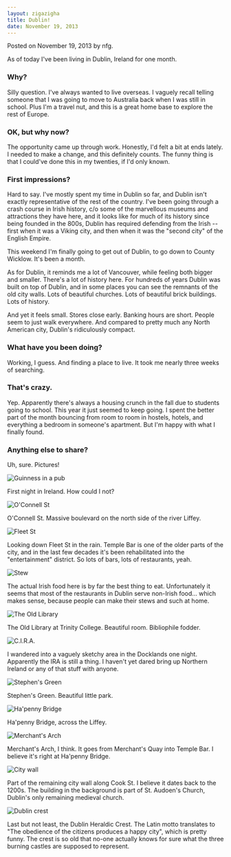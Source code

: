 ```yaml
---
layout: zigazigha
title: Dublin!
date: November 19, 2013
---
```

Posted on November 19, 2013 by nfg.

As of today I've been living in Dublin, Ireland for one month.

### Why? ###

Silly question. I've always wanted to live overseas. I vaguely recall telling someone that I was going to move to Australia back when I was still in school. Plus I'm a travel nut, and this is a great home base to explore the rest of Europe.

### OK, but why now? ###

The opportunity came up through work. Honestly, I'd felt a bit at ends lately. I needed to make a change, and this definitely counts.  The funny thing is that I could've done this in my twenties, if I'd only known.

### First impressions? ###

Hard to say. I've mostly spent my time in Dublin so far, and Dublin isn't exactly representative of the rest of the country.  I've been going through a crash course in Irish history, c/o some of the marvellous museums and attractions they have here, and it looks like for much of its history since being founded in the 800s, Dublin has required defending from the Irish -- first when it was a Viking city, and then when it was the "second city" of the English Empire.

This weekend I'm finally going to get out of Dublin, to go down to County Wicklow. It's been a month.

As for Dublin, it reminds me a lot of Vancouver, while feeling both bigger and smaller. There's a lot of history here. For hundreds of years Dublin was built on top of Dublin, and in some places you can see the remnants of the old city walls. Lots of beautiful churches. Lots of beautiful brick buildings. Lots of history.

And yet it feels small. Stores close early. Banking hours are short.  People seem to just walk everywhere. And compared to pretty much any North American city, Dublin's ridiculously compact.

### What have you been doing? ###

Working, I guess. And finding a place to live. It took me nearly three weeks of searching.

### That's crazy. ###

Yep. Apparently there's always a housing crunch in the fall due to students going to school. This year it just seemed to keep going. I spent the better part of the month bouncing from room to room in hostels, hotels, and everything a bedroom in someone's apartment.  But I'm happy with what I finally found.

### Anything else to share? ###

Uh, sure. Pictures!

![Guinness in a pub](https://lh4.googleusercontent.com/-bYLX4jrnJC0/UmLw9gCTw7I/AAAAAAAAIPk/FiFa3JNfLsE/s640/IMG_20131019_201339.jpg)

First night in Ireland. How could I not?

![O'Connell St](https://lh5.googleusercontent.com/-znJ_rqufZl4/UmRmU0VJShI/AAAAAAAAIUs/102_1Fude8I/s640/2013-10-20%252017.58.36.jpg)

O'Connell St. Massive boulevard on the north side of the river Liffey.

![Fleet St](https://lh5.googleusercontent.com/-m6yrWTDF9E0/UmW684jQwLI/AAAAAAAAIfc/jbN1WcVhMWs/s640/2013-10-21%252022.12.03.jpg)

Looking down Fleet St in the rain. Temple Bar is one of the older parts of the city, and in the last few decades it's been rehabilitated into the "entertainment" district. So lots of bars, lots of restaurants, yeah.

![Stew](https://lh5.googleusercontent.com/-RRQSfm3RoCM/Um6BBdGJQ-I/AAAAAAAAIuY/F8wnreGTveQ/s640/2013-10-24%252019.03.17.jpg)

The actual Irish food here is by far the best thing to eat.  Unfortunately it seems that most of the restaurants in Dublin serve non-Irish food&#8230; which makes sense, because people can make their stews and such at home.

![The Old Library](https://lh3.googleusercontent.com/-ft05plWtj7Y/UmW0GG3VI8I/AAAAAAAAIeU/DUsiGbkNs3Q/s640/2013-10-21%252013.07.25.jpg)

The Old Library at Trinity College. Beautiful room. Bibliophile fodder.

![C.I.R.A.](https://lh4.googleusercontent.com/-MZeM9BLj0Yc/UmRoceO6dII/AAAAAAAAIVg/SEqFZlpky8I/s640/2013-10-20%252019.00.39.jpg)

I wandered into a vaguely sketchy area in the Docklands one night.  Apparently the IRA is still a thing. I haven't yet dared bring up Northern Ireland or any of that stuff with anyone.

![Stephen's Green](https://lh5.googleusercontent.com/-auQPJ0CDFgE/UmW62_cQODI/AAAAAAAAIfU/87ouOnkyoAM/s640/2013-10-21%252016.06.34.jpg)

Stephen's Green. Beautiful little park.

![Ha'penny Bridge](https://lh5.googleusercontent.com/-qXVv3u0vVYI/UovVa_Qi1FI/AAAAAAAAJco/DtMY9syCbZc/s640/IMG_20131110_094329.jpg)

Ha'penny Bridge, across the Liffey.

![Merchant's Arch](https://lh6.googleusercontent.com/-AUT6yIgfvM0/UovWXEimyVI/AAAAAAAAJdA/TstANzhwvuY/s640/IMG_20131110_094547.jpg)

Merchant's Arch, I think. It goes from Merchant's Quay into Temple Bar. I believe it's right at Ha'penny Bridge.

![City wall](https://lh5.googleusercontent.com/-TFfxDvF06TQ/UovWNc5IjlI/AAAAAAAAJc4/q_5wu2aBTHg/s640/IMG_20131110_142319.jpg)

Part of the remaining city wall along Cook St. I believe it dates back to the 1200s. The building in the background is part of St.  Audoen's Church, Dublin's only remaining medieval church.

![Dublin crest](https://lh6.googleusercontent.com/-N7OKnKS4kxM/UovWcvCE4WI/AAAAAAAAJdI/kexcVa7dsOc/s640/2013-10-26%252016.48.33.jpg)

Last but not least, the Dublin Heraldic Crest. The Latin motto translates to "The obedience of the citizens produces a happy city", which is pretty funny. The crest is so old that no-one actually knows for sure what the three burning castles are supposed to represent.
